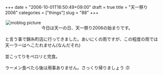 +++
date = "2006-10-01T16:50:49+09:00"
draft = true
title = "天一祭り2006"
categories = ["things"]
slug = "88"
+++

<a href="https://keruru.net/images/451f7358c7626-20061001161114.jpg" rel="lightbox" ><img src="https://keruru.net/images/451f7358c7626-thumb_20061001161114.jpg" alt="moblog picture" title="moblogPicture" border="0" valign="top" align="left" vspace="2" hspace="2" /></a>
<!-- bodytext -->
<br />今日は天一の日、天一祭り2006の始まりです。<br /><br />と言う事で錦糸町店に行ってきました。あいにくの雨ですが、この程度の雨では天一ラーはへこたれません(なんだそれ)<br /><br />並こってりをペロリと完食。<br /><br />ラーメン食べたら後は用事ありません。さっくり帰りましょう :D<br />
<!-- bodytext end -->

